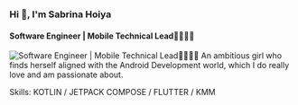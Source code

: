 ### Hi 👋, I'm Sabrina Hoiya
#### Software Engineer | Mobile Technical Lead👩🏻‍💻📲
![Software Engineer | Mobile Technical Lead👩🏻‍💻📲](https://user-images.githubusercontent.com/102985224/211582827-8fd748d6-9181-4c5f-a620-76168b861a4d.gif)
An ambitious girl who finds herself aligned with the Android Development world, which I do really love and am passionate about.

Skills: KOTLIN / JETPACK COMPOSE / FLUTTER / KMM 







